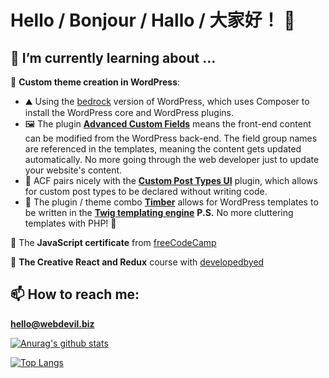 # Hello / Bonjour / Hallo / 大家好！ 👋

## 🌱 I’m currently learning about ...

📔 **Custom theme creation in WordPress**:

- ⛰️ Using the [bedrock](https://roots.io/bedrock) version of WordPress, which uses Composer to install the WordPress core and WordPress plugins.
- 🖼️ The plugin **[Advanced Custom Fields](https://www.advancedcustomfields.com)** means the front-end content can be modified from the WordPress back-end. The field group names are referenced in the templates, meaning the content gets updated automatically. No more going through the web developer just to update your website's content.
- 📰 ACF pairs nicely with the **[Custom Post Types UI](https://wordpress.org/plugins/custom-post-type-ui/)** plugin, which allows for custom post types to be declared without writing code.
- 📐 The plugin / theme combo **[Timber](https://www.upstatement.com/timber)** allows for WordPress templates to be written in the **[Twig templating engine](https://twig.symfony.com/)** **P.S.** No more cluttering templates with PHP! 🤢

🤔 The **JavaScript certificate** from [freeCodeCamp](https://freecodecamp.org)

🤩 **The Creative React and Redux** course with [developedbyed](https://developedbyed.com/)

## 📫 How to reach me:

**hello@webdevil.biz**

[![Anurag's github stats](https://github-readme-stats.vercel.app/api?username=hdevilbiss&count_private=true)](https://github.com/anuraghazra/github-readme-stats)

[![Top Langs](https://github-readme-stats.vercel.app/api/top-langs/?username=hdevilbiss&count_private=true)](https://github.com/anuraghazra/github-readme-stats)

<!-- -
- 🤔 I’m looking for help with unit testing JavaScript and PHP / WordPress - Do you have any projects to recommend?
- 👯 I’m looking to collaborate on JavaScript or PHP projects - I offer commits with description, punctuation, and the occasional emoji 😎
- 💬 Ask me about ...
- ⚡ Fun fact: ... -->
